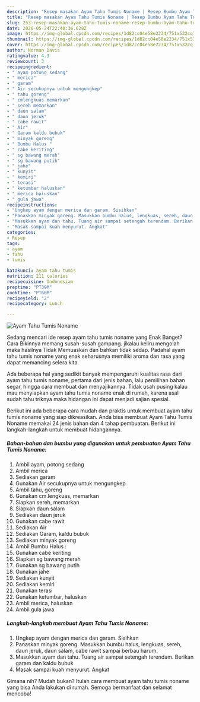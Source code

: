 ```yaml
---
description: "Resep masakan Ayam Tahu Tumis Noname | Resep Bumbu Ayam Tahu Tumis Noname Yang Mudah Dan Praktis"
title: "Resep masakan Ayam Tahu Tumis Noname | Resep Bumbu Ayam Tahu Tumis Noname Yang Mudah Dan Praktis"
slug: 253-resep-masakan-ayam-tahu-tumis-noname-resep-bumbu-ayam-tahu-tumis-noname-yang-mudah-dan-praktis
date: 2020-05-24T22:40:36.628Z
image: https://img-global.cpcdn.com/recipes/1d82cc04e58e2234/751x532cq70/ayam-tahu-tumis-noname-foto-resep-utama.jpg
thumbnail: https://img-global.cpcdn.com/recipes/1d82cc04e58e2234/751x532cq70/ayam-tahu-tumis-noname-foto-resep-utama.jpg
cover: https://img-global.cpcdn.com/recipes/1d82cc04e58e2234/751x532cq70/ayam-tahu-tumis-noname-foto-resep-utama.jpg
author: Norman Davis
ratingvalue: 4.3
reviewcount: 3
recipeingredient:
- " ayam potong sedang"
- " merica"
- " garam"
- " Air secukupnya untuk mengungkep"
- " tahu goreng"
- " cmlengkuas memarkan"
- " sereh memarkan"
- " daun salam"
- " daun jeruk"
- " cabe rawit"
- " Air"
- " Garam kaldu bubuk"
- " minyak goreng"
- " Bumbu Halus "
- " cabe keriting"
- " sg bawang merah"
- " sg bawang putih"
- " jahe"
- " kunyit"
- " kemiri"
- " terasi"
- " ketumbar haluskan"
- " merica haluskan"
- " gula jawa"
recipeinstructions:
- "Ungkep ayam dengan merica dan garam. Sisihkan"
- "Panaskan minyak goreng. Masukkan bumbu halus, lengkuas, sereh, daun jeruk, daun salam, cabe rawit sampai berbau harum."
- "Masukkan ayam dan tahu. Tuang air sampai setengah terendam. Berikan garam dan kaldu bubuk"
- "Masak sampai kuah menyurut. Angkat"
categories:
- Resep
tags:
- ayam
- tahu
- tumis

katakunci: ayam tahu tumis 
nutrition: 211 calories
recipecuisine: Indonesian
preptime: "PT39M"
cooktime: "PT60M"
recipeyield: "2"
recipecategory: Lunch

---
```



![Ayam Tahu Tumis Noname](https://img-global.cpcdn.com/recipes/1d82cc04e58e2234/751x532cq70/ayam-tahu-tumis-noname-foto-resep-utama.jpg)

Sedang mencari ide resep ayam tahu tumis noname yang Enak Banget? Cara Bikinnya memang susah-susah gampang. jikalau keliru mengolah maka hasilnya Tidak Memuaskan dan bahkan tidak sedap. Padahal ayam tahu tumis noname yang enak seharusnya memiliki aroma dan rasa yang dapat memancing selera kita.

Ada beberapa hal yang sedikit banyak mempengaruhi kualitas rasa dari ayam tahu tumis noname, pertama dari jenis bahan, lalu pemilihan bahan segar, hingga cara membuat dan menyajikannya. Tidak usah pusing kalau mau menyiapkan ayam tahu tumis noname enak di rumah, karena asal sudah tahu triknya maka hidangan ini dapat menjadi sajian spesial.




Berikut ini ada beberapa cara mudah dan praktis untuk membuat ayam tahu tumis noname yang siap dikreasikan. Anda bisa membuat Ayam Tahu Tumis Noname memakai 24 jenis bahan dan 4 tahap pembuatan. Berikut ini langkah-langkah untuk membuat hidangannya.

<!--inarticleads1-->

##### Bahan-bahan dan bumbu yang digunakan untuk pembuatan Ayam Tahu Tumis Noname:

1. Ambil  ayam, potong sedang
1. Ambil  merica
1. Sediakan  garam
1. Gunakan  Air secukupnya untuk mengungkep
1. Ambil  tahu, goreng
1. Gunakan  cm.lengkuas, memarkan
1. Siapkan  sereh, memarkan
1. Siapkan  daun salam
1. Sediakan  daun jeruk
1. Gunakan  cabe rawit
1. Sediakan  Air
1. Sediakan  Garam, kaldu bubuk
1. Sediakan  minyak goreng
1. Ambil  Bumbu Halus :
1. Gunakan  cabe keriting
1. Siapkan  sg bawang merah
1. Gunakan  sg bawang putih
1. Gunakan  jahe
1. Sediakan  kunyit
1. Sediakan  kemiri
1. Gunakan  terasi
1. Gunakan  ketumbar, haluskan
1. Ambil  merica, haluskan
1. Ambil  gula jawa




<!--inarticleads2-->

##### Langkah-langkah membuat Ayam Tahu Tumis Noname:

1. Ungkep ayam dengan merica dan garam. Sisihkan
1. Panaskan minyak goreng. Masukkan bumbu halus, lengkuas, sereh, daun jeruk, daun salam, cabe rawit sampai berbau harum.
1. Masukkan ayam dan tahu. Tuang air sampai setengah terendam. Berikan garam dan kaldu bubuk
1. Masak sampai kuah menyurut. Angkat




Gimana nih? Mudah bukan? Itulah cara membuat ayam tahu tumis noname yang bisa Anda lakukan di rumah. Semoga bermanfaat dan selamat mencoba!
